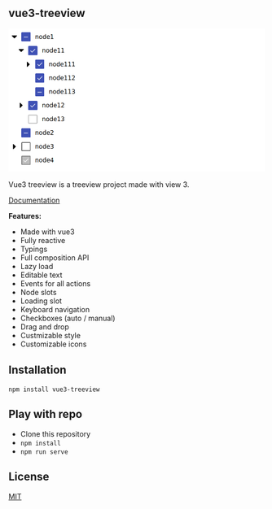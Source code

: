 ## vue3-treeview

![Screenshot](./public/screenshot.png)

Vue3 treeview is a treeview project made with view 3.

[Documentation](https://n00ts.github.io/vue3-treeview)

__Features:__

- Made with vue3
- Fully reactive
- Typings
- Full composition API
- Lazy load
- Editable text
- Events for all actions
- Node slots
- Loading slot
- Keyboard navigation
- Checkboxes (auto / manual)
- Drag and drop
- Custmizable style
- Customizable icons

## Installation

```shell
npm install vue3-treeview
```

## Play with repo

* Clone this repository
* `npm install`
* `npm run serve`

## License

[MIT](https://github.com/N00ts/vue3-treeview/blob/master/LICENSE)